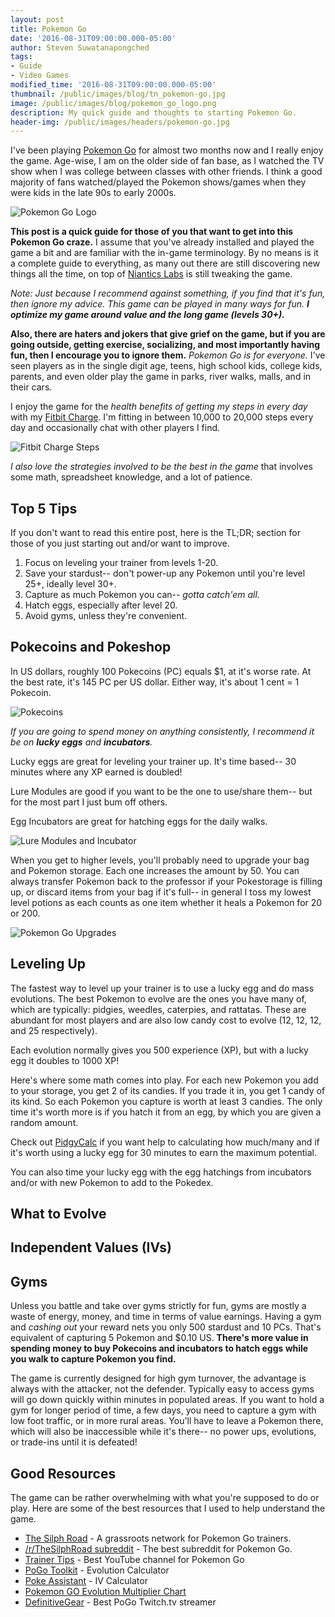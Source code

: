 ```yaml
---
layout: post
title: Pokemon Go
date: '2016-08-31T09:00:00.000-05:00'
author: Steven Suwatanapongched
tags:
- Guide
- Video Games
modified_time: '2016-08-31T09:00:00.000-05:00'
thumbnail: /public/images/blog/tn_pokemon-go.jpg
image: /public/images/blog/pokemon_go_logo.png
description: My quick guide and thoughts to starting Pokemon Go.
header-img: /public/images/headers/pokemon-go.jpg
---
```


I've been playing [Pokemon Go](http://www.pokemongo.com/) for almost two months now and I really enjoy the game. Age-wise, I am on the older side of fan base, as I watched the TV show when I was college between classes with other friends. I think a good majority of fans watched/played the Pokemon shows/games when they were kids in the late 90s to early 2000s.

![Pokemon Go Logo](/public/images/blog/pokemon_go_logo.png)

**This post is a quick guide for those of you that want to get into this Pokemon Go craze.** I assume that you've already installed and played the game a bit and are familiar with the in-game terminology. By no means is it a complete guide to everything, as many out there are still discovering new things all the time, on top of [Niantics Labs](https://www.nianticlabs.com/) is still tweaking the game.

*Note: Just because I recommend against something, if you find that it's fun, then ignore my advice. This game can be played in many ways for fun. **I optimize my game around value and the long game (levels 30+).***

**Also, there are haters and jokers that give grief on the game, but if you are going outside, getting exercise, socializing, and most importantly having fun, then I encourage you to ignore them.** *Pokemon Go is for everyone.* I've seen players as in the single digit age, teens, high school kids, college kids, parents, and even older play the game in parks, river walks, malls, and in their cars.

I enjoy the game for the *health benefits of getting my steps in every day* with my [Fitbit Charge](https://www.fitbit.com/charge). I'm fitting in between 10,000 to 20,000 steps every day and occasionally chat with other players I find.

![Fitbit Charge Steps](/public/images/blog/pokemon-go-fitbit-charge-steps.jpg)


*I also love the strategies involved to be the best in the game* that involves some math, spreadsheet knowledge, and a lot of patience.

## Top 5 Tips

If you don't want to read this entire post, here is the TL;DR; section for those of you just starting out and/or want to improve.

1. Focus on leveling your trainer from levels 1-20.
2. Save your stardust-- don't power-up any Pokemon until you're level 25+, ideally level 30+.
3. Capture as much Pokemon you can-- *gotta catch'em all.*
4. Hatch eggs, especially after level 20.
5. Avoid gyms, unless they're convenient.

## Pokecoins and Pokeshop

In US dollars, roughly 100 Pokecoins (PC) equals $1, at it's worse rate. At the best rate, it's 145 PC per US dollar. Either way, it's about 1 cent = 1 Pokecoin.

![Pokecoins](/public/images/blog/pokemon-go-coins.jpg)

*If you are going to spend money on anything consistently, I recommend it be on **lucky eggs** and **incubators**.*

Lucky eggs are great for leveling your trainer up. It's time based-- 30 minutes where any XP earned is doubled!

Lure Modules are good if you want to be the one to use/share them-- but for the most part I just bum off others.

Egg Incubators are great for hatching eggs for the daily walks.

![Lure Modules and Incubator](/public/images/blog/pokemon-go-lucky-egg-lure-module-incubator.jpg)

When you get to higher levels, you'll probably need to upgrade your bag and Pokemon storage. Each one increases the amount by 50. You can always transfer Pokemon back to the professor if your Pokestorage is filling up, or discard items from your bag if it's full-- in general I toss my lowest level potions as each counts as one item whether it heals a Pokemon for 20 or 200.

![Pokemon Go Upgrades](/public/images/blog/pokemon-go-bag-storage-upgrades.jpg)


## Leveling Up

The fastest way to level up your trainer is to use a lucky egg and do mass evolutions. The best Pokemon to evolve are the ones you have many of, which are typically: pidgies, weedles, caterpies, and rattatas. These are abundant for most players and are also low candy cost to evolve (12, 12, 12, and 25 respectively).

Each evolution normally gives you 500 experience (XP), but with a lucky egg it doubles to 1000 XP!

Here's where some math comes into play. For each new Pokemon you add to your storage, you get 2 of its candies. If you trade it in, you get 1 candy of its kind. So each Pokemon you capture is worth at least 3 candies. The only time it's worth more is if you hatch it from an egg, by which you are given a random amount.

Check out [PidgyCalc](http://www.pidgeycalc.com/) if you want help to calculating how much/many and if it's worth using a lucky egg for 30 minutes to earn the maximum potential.

You can also time your lucky egg with the egg hatchings from incubators and/or with new Pokemon to add to the Pokedex.

## What to Evolve

## Independent Values (IVs)


## Gyms

Unless you battle and take over gyms strictly for fun, gyms are mostly a waste of energy, money, and time in terms of value earnings. Having a gym and *cashing out* your reward nets you only 500 stardust and 10 PCs. That's equivalent of capturing 5 Pokemon and $0.10 US. **There's more value in spending money to buy Pokecoins and incubators to hatch eggs while you walk to capture Pokemon you find.**

The game is currently designed for high gym turnover, the advantage is always with the attacker, not the defender. Typically easy to access gyms will go down quickly within minutes in populated areas. If you want to hold a gym for longer period of time, a few days, you need to capture a gym with low foot traffic, or in more rural areas. You'll have to leave a Pokemon there, which will also be inaccessible while it's there-- no power ups, evolutions, or trade-ins until it is defeated!

## Good Resources

The game can be rather overwhelming with what you're supposed to do or play. Here are some of the best resources that I used to help understand the game.

* [The Silph Road](https://thesilphroad.com/) - A grassroots network for Pokemon Go trainers.
* [/r/TheSilphRoad subreddit](https://www.reddit.com/r/TheSilphRoad) - The best subreddit for Pokemon Go.
* [Trainer Tips](https://www.youtube.com/channel/UCrtyNMe3xtv3CLg5QR78HzQ) - Best YouTube channel for Pokemon Go
* [PoGo Toolkit](https://pogotoolkit.com/) - Evolution Calculator
* [Poke Assistant](https://pokeassistant.com/main/ivcalculator) - IV Calculator
* [Pokemon GO Evolution Multiplier Chart](http://pokemongohub.net/pokemon-go-evolution-multiplier-chart/)
* [DefinitiveGear](https://www.twitch.tv/definitivegear) - Best PoGo Twitch.tv streamer
